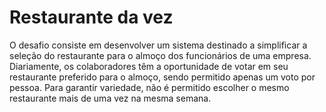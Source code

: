 # Restaurante da vez

O desafio consiste em desenvolver um sistema destinado a simplificar a seleção do restaurante para o almoço dos funcionários de uma empresa. Diariamente, os colaboradores têm a oportunidade de votar em seu restaurante preferido para o almoço, sendo permitido apenas um voto por pessoa. Para garantir variedade, não é permitido escolher o mesmo restaurante mais de uma vez na mesma semana.